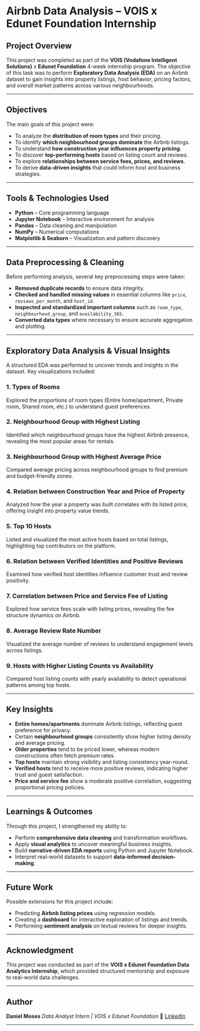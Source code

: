 # Airbnb Data Analysis – VOIS x Edunet Foundation Internship

## Project Overview

This project was completed as part of the **VOIS (Vodafone Intelligent Solutions)** x **Edunet Foundation** 4-week internship program. The objective of this task was to perform **Exploratory Data Analysis (EDA)** on an Airbnb dataset to gain insights into property listings, host behavior, pricing factors, and overall market patterns across various neighbourhoods.

---

## Objectives

The main goals of this project were:

* To analyze the **distribution of room types** and their pricing.
* To identify **which neighbourhood groups dominate** the Airbnb listings.
* To understand **how construction year influences property pricing**.
* To discover **top-performing hosts** based on listing count and reviews.
* To explore **relationships between service fees, prices, and reviews**.
* To derive **data-driven insights** that could inform host and business strategies.

---

## Tools & Technologies Used

* **Python** – Core programming language
* **Jupyter Notebook** – Interactive environment for analysis
* **Pandas** – Data cleaning and manipulation
* **NumPy** – Numerical computations
* **Matplotlib & Seaborn** – Visualization and pattern discovery

---

## Data Preprocessing & Cleaning

Before performing analysis, several key preprocessing steps were taken:

* **Removed duplicate records** to ensure data integrity.
* **Checked and handled missing values** in essential columns like `price`, `reviews_per_month`, and `host_id`.
* **Inspected and standardized important columns** such as `room_type`, `neighbourhood_group`, and `availability_365`.
* **Converted data types** where necessary to ensure accurate aggregation and plotting.

---

## Exploratory Data Analysis & Visual Insights

A structured EDA was performed to uncover trends and insights in the dataset. Key visualizations included:

### 1. **Types of Rooms**

Explored the proportions of room types (Entire home/apartment, Private room, Shared room, etc.) to understand guest preferences.

### 2. **Neighbourhood Group with Highest Listing**

Identified which neighbourhood groups have the highest Airbnb presence, revealing the most popular areas for rentals.

### 3. **Neighbourhood Group with Highest Average Price**

Compared average pricing across neighbourhood groups to find premium and budget-friendly zones.

### 4. **Relation between Construction Year and Price of Property**

Analyzed how the year a property was built correlates with its listed price, offering insight into property value trends.

### 5. **Top 10 Hosts**

Listed and visualized the most active hosts based on total listings, highlighting top contributors on the platform.

### 6. **Relation between Verified Identities and Positive Reviews**

Examined how verified host identities influence customer trust and review positivity.

### 7. **Correlation between Price and Service Fee of Listing**

Explored how service fees scale with listing prices, revealing the fee structure dynamics on Airbnb.

### 8. **Average Review Rate Number**

Visualized the average number of reviews to understand engagement levels across listings.

### 9. **Hosts with Higher Listing Counts vs Availability**

Compared host listing counts with yearly availability to detect operational patterns among top hosts.

---

## Key Insights

* **Entire homes/apartments** dominate Airbnb listings, reflecting guest preference for privacy.
* Certain **neighbourhood groups** consistently show higher listing density and average pricing.
* **Older properties** tend to be priced lower, whereas modern constructions often fetch premium rates.
* **Top hosts** maintain strong visibility and listing consistency year-round.
* **Verified hosts** tend to receive more positive reviews, indicating higher trust and guest satisfaction.
* **Price and service fee** show a moderate positive correlation, suggesting proportional pricing policies.

---

## Learnings & Outcomes

Through this project, I strengthened my ability to:

* Perform **comprehensive data cleaning** and transformation workflows.
* Apply **visual analytics** to uncover meaningful business insights.
* Build **narrative-driven EDA reports** using Python and Jupyter Notebook.
* Interpret real-world datasets to support **data-informed decision-making**.

---

## Future Work

Possible extensions for this project include:

* Predicting **Airbnb listing prices** using regression models.
* Creating a **dashboard** for interactive exploration of listings and trends.
* Performing **sentiment analysis** on textual reviews for deeper insights.

---

## Acknowledgment

This project was conducted as part of the **VOIS x Edunet Foundation Data Analytics Internship**, which provided structured mentorship and exposure to real-world data challenges.

---

## Author

**Daniel Moses**
*Data Analyst Intern | VOIS x Edunet Foundation*
🔗 [LinkedIn](https://www.linkedin.com/in/danielmoses15/)

---
